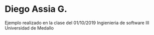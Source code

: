 # Diego Assia G. 
Ejemplo realizado en la clase del 01/10/2019
Ingienieria de software III 
Universidad de Medallo